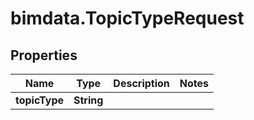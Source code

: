# bimdata.TopicTypeRequest

## Properties

Name | Type | Description | Notes
------------ | ------------- | ------------- | -------------
**topicType** | **String** |  | 


